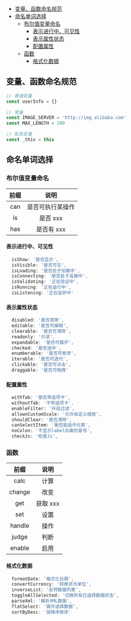 - [变量、函数命名规范](#变量函数命名规范)
- [命名单词选择](#命名单词选择)
  - [布尔值变量命名](#布尔值变量命名)
    - [表示进行中、可见性](#表示进行中可见性)
    - [表示属性状态](#表示属性状态)
    - [配置属性](#配置属性)
  - [函数](#函数)
    - [格式化数据](#格式化数据)

## 变量、函数命名规范

```js
// 普通变量
const userInfo = {}

// 常量
const IMAGE_SERVER = 'http://img.alibaba.com'
const MAX_LENGTH = 200

// 私有变量
const _this = this
```

## 命名单词选择

### 布尔值变量命名

| 前缀 |       说明       |
| :--: | :--------------: |
| can  | 是否可执行某操作 |
|  is  |     是否 xxx     |
| has  |    是否有 xxx    |

#### 表示进行中、可见性

```js
  isShow: '是否显示',
  isVisible: '是否可见',
  isLoading: '是否处于加载中',
  isConnecting: '是否处于连接中',
  isValidating: '正在验证中',
  isRunning: '正在运行中',
  isListening: '正在监听中'
```

#### 表示属性状态

```js
  disabled: '是否禁用',
  editable: '是否可编辑',
  clearable: '是否可清除',
  readonly: '只读',
  expandable: '是否可展开',
  checked: '是否选中',
  enumberable: '是否可枚举',
  iterable: '是否可迭代',
  clickable: '是否可点击',
  draggable: '是否可拖拽'
```

#### 配置属性

```js
  withTab: '是否带选项卡',
  withoutTab: '不带选项卡',
  enableFilter: '开启过滤',
  allownCustomScale: '允许自定义缩放',
  shouldClear: '是否清除',
  canSelectItem: '是否能选中元素',
  noColon: '不显示label后面的冒号',
  checkJs: '检查Js',
```

### 函数

|  前缀  |   说明   |
| :----: | :------: |
|  calc  |   计算   |
| change |   改变   |
|  get   | 获取 xxx |
|  set   |   设置   |
| handle |   操作   |
| judge  |   判断   |
| enable |   启用   |

#### 格式化数据

```js
  formatDate: '格式化日期',
  convertCurrency: '转换货币单位',
  inverseList: '反转数据列表',
  toggleAllSelected: '切换所有已选择数据状态',
  parseXml: '解析XML数据',
  flatSelect: '展开选择数据',
  sortByDesc: '按降序排序'
```
